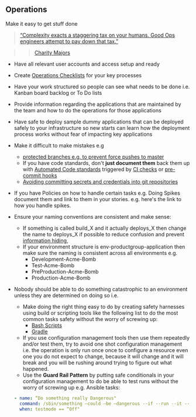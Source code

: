 ## Operations

<summary>Make it easy to get stuff done</summary>

> [“Complexity exacts a staggering tax on your humans. Good Ops engineers attempt to pay down that tax.”](https://twitter.com/bridgetkromhout/status/647333814411358208)

>> [Charity Majors](https://twitter.com/mipsytipsy)

* Have all relevant user accounts and access setup and ready
* Create [Operations Checklists](http://atulgawande.com/book/the-checklist-manifesto/) for your key processes
* Have your work structured so people can see what needs to be done i.e. Kanban board backlog or To Do lists
* Provide information regarding the applications that are maintained by the team and how to do the operations for those applications
* Have safe to deploy sample dummy applications that can be deployed safely to your infrastructure so new starts can learn how the deployment process works without fear of impacting key applications
* Make it difficult to make mistakes e.g
  * [protected branches e.g. to prevent force pushes to master](https://github.com/blog/2051-protected-branches-and-required-status-checks)
  * If you have code standards, don't __just document them__ back them up with [Automated Code standards](https://medium.com/@biratkirat/step-4-automate-your-coding-standard-filip-van-laenen-5b1c486e4883) triggered by [CI checks](https://en.wikipedia.org/wiki/Continuous_integration) or [pre-commit hooks](https://githooks.com/)
  * [Avoiding committing secrets and credentials into git repositories](https://github.com/awslabs/git-secrets)
* If you have Policies on how to handle certain tasks e.g. Doing Spikes document them and link to them in your stories. e.g. here's the link to how you handle spikes.
* Ensure your naming conventions are consistent and make sense:
  * If something is called build_X and it actually deploys_X then change the name to deploys_X if possible to reduce confusion and prevent [information hiding](https://en.wikipedia.org/wiki/Information_hiding),
  * If your environment structure is env-productgroup-application then make sure the naming is consistent across all environments e.g.
    * Development-Acme-Bomb
    * Test-Acme-Bomb
    * PreProduction-Acme-Bomb
    * Production-Acme-Bomb
* Nobody should be able to do something catastrophic to an environment unless they are determined on doing so i.e.
  * Make doing the right thing easy to do by creating safety harnesses using build or scripting tools like the following list to do the most common tasks safety without the worry of screwing up:
    * [Bash Scripts](http://tldp.org/LDP/Bash-Beginners-Guide/html/sect_02_01.html)
    * [Gradle](https://gradle.org/)
  * If you use configuration management tools then use them repeatedly and/or test them, try to avoid one shot configuration management i.e. the operation is only run once once  to configure a resource even one you do not expect to change, because it will change and it will break and you will be rushing around trying to figure out what happened.
  * Use the **Guard Rail Pattern** by putting safe  conditionals in your configuration management to do be able to test runs without the worry of screwing up e.g. Ansible tasks:

  ```yaml
  - name: “Do something really Dangerous"
    command: /sbin/something —could —be —dangerous --if --run --it --in --prod
    when: testmode == “Off"
  ```
